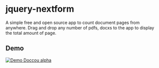 # jquery-nextform

A simple free and open source app to count document pages from anywhere. Drag and drop any number of pdfs, docxs to the app to display the total amount of page.

## Demo

[![Demo Doccou alpha](https://j.gifs.com/Krpmkz.gif)](https://www.youtube.com/watch?v=ek1j272iAmc)
